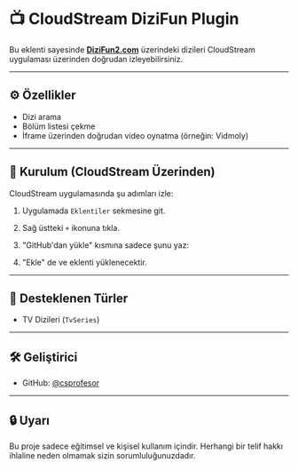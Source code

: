 # 📺 CloudStream DiziFun Plugin

Bu eklenti sayesinde **[DiziFun2.com](https://dizifun2.com)** üzerindeki dizileri CloudStream uygulaması üzerinden doğrudan izleyebilirsiniz.

---

## ⚙️ Özellikler

- Dizi arama
- Bölüm listesi çekme
- İframe üzerinden doğrudan video oynatma (örneğin: Vidmoly)

---

## 🚀 Kurulum (CloudStream Üzerinden)

CloudStream uygulamasında şu adımları izle:

1. Uygulamada `Eklentiler` sekmesine git.
2. Sağ üstteki `+` ikonuna tıkla.
3. "GitHub'dan yükle" kısmına sadece şunu yaz:


4. "Ekle" de ve eklenti yüklenecektir.

---

## 🧩 Desteklenen Türler

- TV Dizileri (`TvSeries`)

---

## 🛠️ Geliştirici

- GitHub: [@csprofesor](https://github.com/csprofesor)

---

## 🔒 Uyarı

Bu proje sadece eğitimsel ve kişisel kullanım içindir. Herhangi bir telif hakkı ihlaline neden olmamak sizin sorumluluğunuzdadır.
